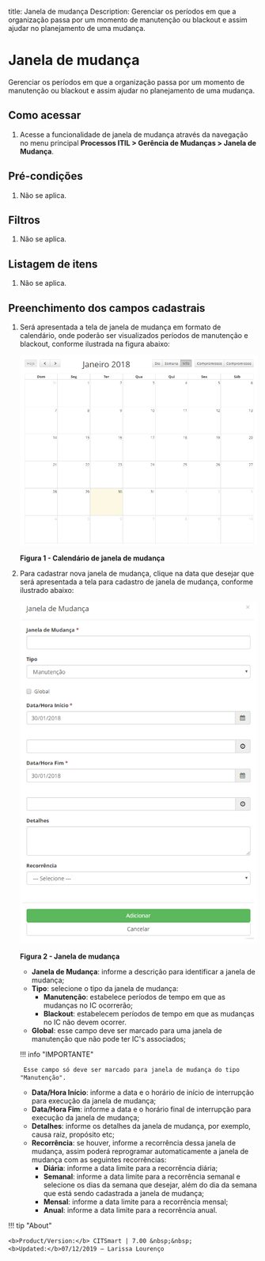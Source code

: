 title: Janela de mudança
Description: Gerenciar os períodos em que a 
organização passa por um momento de manutenção ou blackout e assim ajudar no planejamento de uma mudança.
# Janela de mudança

Gerenciar os períodos em que a organização passa por um momento de manutenção ou
blackout e assim ajudar no planejamento de uma mudança.

Como acessar
-------------

1. Acesse a funcionalidade de janela de mudança através da navegação no menu principal 
**Processos ITIL > Gerência de Mudanças > Janela de Mudança**.

Pré-condições
---------------

1. Não se aplica.

Filtros
---------

1. Não se aplica.

Listagem de itens
-------------------

1. Não se aplica.

Preenchimento dos campos cadastrais
-------------------------------------

1. Será apresentada a tela de janela de mudança em formato de calendário, onde poderão ser
visualizados períodos de manutenção e blackout, conforme ilustrada na figura abaixo:

    ![Janela](images/jane-mud.img1.png)
    
    **Figura 1 - Calendário de janela de mudança**
    
2. Para cadastrar nova janela de mudança, clique na data que desejar que será apresentada a tela para cadastro de 
janela de mudança, conforme ilustrado abaixo:

    ![Janela](images/jane-mud.img2.png)
    
    **Figura 2 - Janela de mudança**
    
    - **Janela de Mudança**: informe a descrição para identificar a janela de mudança;
    - **Tipo**: selecione o tipo da janela de mudança:
        - **Manutenção**: estabelece períodos de tempo em que as mudanças no IC ocorrerão;
        - **Blackout**: estabelecem períodos de tempo em que as mudanças no IC não devem ocorrer.
    - **Global**: esse campo deve ser marcado para uma janela de manutenção que não pode ter IC's associados;
    
    !!! info "IMPORTANTE"
    
        Esse campo só deve ser marcado para janela de mudança do tipo "Manutenção".
        
    - **Data/Hora Início**: informe a data e o horário de início de interrupção para execução da janela de mudança;
    - **Data/Hora Fim**: informe a data e o horário final de interrupção para execução da janela de mudança;
    - **Detalhes**: informe os detalhes da janela de mudança, por exemplo, causa raiz, propósito etc;
    - **Recorrência**: se houver, informe a recorrência dessa janela de mudança, assim poderá reprogramar automaticamente
    a janela de mudança com as seguintes recorrências:
        - **Diária**: informe a data limite para a recorrência diária;
        - **Semanal**: informe a data limite para a recorrência semanal e selecione os dias da semana que desejar, além 
        do dia da semana que está sendo cadastrada a janela de mudança;
        - **Mensal**: informe a data limite para a recorrência mensal;
        - **Anual**: informe a data limite para a recorrência anual.
        
!!! tip "About"

    <b>Product/Version:</b> CITSmart | 7.00 &nbsp;&nbsp;
    <b>Updated:</b>07/12/2019 – Larissa Lourenço
       
